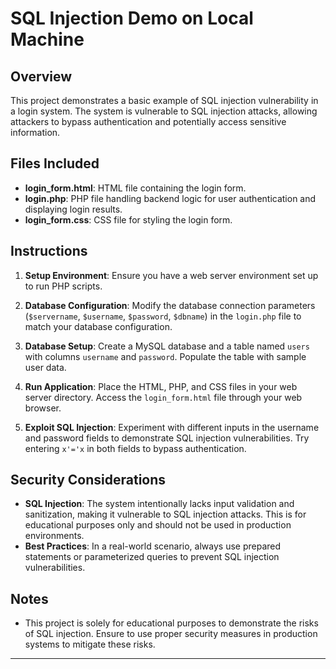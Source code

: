 
# SQL Injection Demo on Local Machine

## Overview
This project demonstrates a basic example of SQL injection vulnerability in a login system. The system is vulnerable to SQL injection attacks, allowing attackers to bypass authentication and potentially access sensitive information.

## Files Included
- **login_form.html**: HTML file containing the login form.
- **login.php**: PHP file handling backend logic for user authentication and displaying login results.
- **login_form.css**: CSS file for styling the login form.

## Instructions
1. **Setup Environment**: Ensure you have a web server environment set up to run PHP scripts.

2. **Database Configuration**: Modify the database connection parameters (`$servername`, `$username`, `$password`, `$dbname`) in the `login.php` file to match your database configuration.

3. **Database Setup**: Create a MySQL database and a table named `users` with columns `username` and `password`. Populate the table with sample user data.

4. **Run Application**: Place the HTML, PHP, and CSS files in your web server directory. Access the `login_form.html` file through your web browser.

5. **Exploit SQL Injection**: Experiment with different inputs in the username and password fields to demonstrate SQL injection vulnerabilities. Try entering `x'='x` in both fields to bypass authentication.

## Security Considerations
- **SQL Injection**: The system intentionally lacks input validation and sanitization, making it vulnerable to SQL injection attacks. This is for educational purposes only and should not be used in production environments.
- **Best Practices**: In a real-world scenario, always use prepared statements or parameterized queries to prevent SQL injection vulnerabilities.

## Notes
- This project is solely for educational purposes to demonstrate the risks of SQL injection. Ensure to use proper security measures in production systems to mitigate these risks.

---
